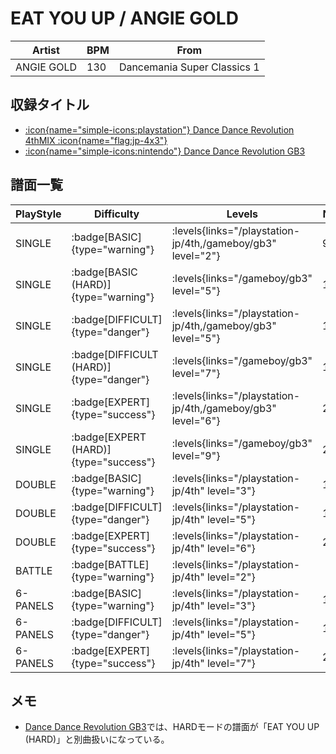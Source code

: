 # EAT YOU UP / ANGIE GOLD

|Artist|BPM|From|
|------|---|----|
|ANGIE GOLD|130|Dancemania Super Classics 1|

## 収録タイトル

- [:icon{name="simple-icons:playstation"} Dance Dance Revolution 4thMIX :icon{name="flag:jp-4x3"}](/playstation-jp/4th)
- [:icon{name="simple-icons:nintendo"} Dance Dance Revolution GB3](/gameboy/gb3)

## 譜面一覧

|PlayStyle|Difficulty|Levels|Notes|Movie|
|---------|----------|------|-----|-----|
|SINGLE| :badge[BASIC]{type="warning"}| :levels{links="/playstation-jp/4th,/gameboy/gb3" level="2"}|98/0||
|SINGLE| :badge[BASIC (HARD)]{type="warning"}| :levels{links="/gameboy/gb3" level="5"}|124/0||
|SINGLE| :badge[DIFFICULT]{type="danger"}| :levels{links="/playstation-jp/4th,/gameboy/gb3" level="5"}|160/0||
|SINGLE| :badge[DIFFICULT (HARD)]{type="danger"}| :levels{links="/gameboy/gb3" level="7"}|163/0||
|SINGLE| :badge[EXPERT]{type="success"}| :levels{links="/playstation-jp/4th,/gameboy/gb3" level="6"}|240/0||
|SINGLE| :badge[EXPERT (HARD)]{type="success"}| :levels{links="/gameboy/gb3" level="9"}|234/0||
|DOUBLE| :badge[BASIC]{type="warning"}| :levels{links="/playstation-jp/4th" level="3"}|120/0||
|DOUBLE| :badge[DIFFICULT]{type="danger"}| :levels{links="/playstation-jp/4th" level="5"}|148/0||
|DOUBLE| :badge[EXPERT]{type="success"}| :levels{links="/playstation-jp/4th" level="6"}|223/0||
|BATTLE| :badge[BATTLE]{type="warning"}| :levels{links="/playstation-jp/4th" level="2"}|||
|6-PANELS| :badge[BASIC]{type="warning"}| :levels{links="/playstation-jp/4th" level="3"}|104/0||
|6-PANELS| :badge[DIFFICULT]{type="danger"}| :levels{links="/playstation-jp/4th" level="5"}|154/0||
|6-PANELS| :badge[EXPERT]{type="success"}| :levels{links="/playstation-jp/4th" level="7"}|256/0||

## メモ

- [Dance Dance Revolution GB3](/gameboy/gb3)では、HARDモードの譜面が「EAT YOU UP (HARD)」と別曲扱いになっている。
